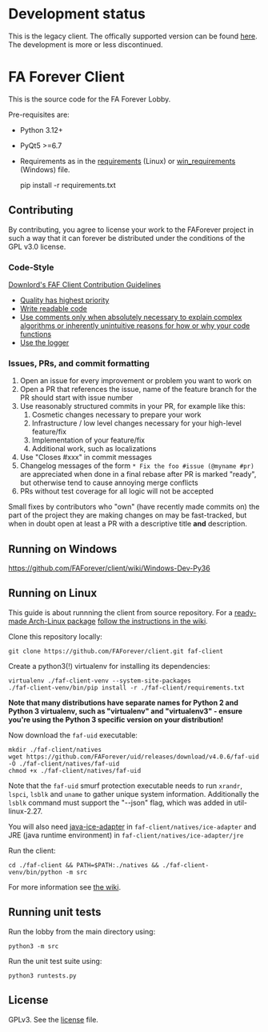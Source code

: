Development status
==================
This is the legacy client. The offically supported version can be found [here](https://github.com/FAForever/downlords-faf-client). The development is more or less discontinued.

FA Forever Client
=================

This is the source code for the FA Forever Lobby.

Pre-requisites are:

- Python 3.12+
- PyQt5 >=6.7
- Requirements as in the [requirements](requirements.txt) (Linux) or [win_requirements](win_requirements.txt) (Windows) file.


    pip install -r requirements.txt


Contributing
-------

By contributing, you agree to license your work to the FAForever project in such a way that it can forever be distributed under the conditions of the GPL v3.0 license.

### Code-Style

[Downlord's FAF Client Contribution Guidelines](https://github.com/FAForever/java-guidelines/wiki/Contribution-Guidelines)
* [Quality has highest priority](https://github.com/FAForever/java-guidelines/wiki/Contribution-Guidelines#quality-has-highest-priority)
* [Write readable code](https://github.com/FAForever/java-guidelines/wiki/Contribution-Guidelines#write-readable-code)
* [Use comments only when absolutely necessary to explain complex algorithms or inherently unintuitive reasons for how or why your code functions](https://github.com/FAForever/java-guidelines/wiki/Contribution-Guidelines#avoid-javadoc-and-comments)
* [Use the logger](https://github.com/FAForever/java-guidelines/wiki/Contribution-Guidelines#logging)

### Issues, PRs, and commit formatting

1. Open an issue for every improvement or problem you want to work on
2. Open a PR that references the issue, name of the feature branch for the PR should start with issue number
3. Use reasonably structured commits in your PR, for example like this:
    1. Cosmetic changes necessary to prepare your work
    2. Infrastructure / low level changes necessary for your high-level feature/fix
    3. Implementation of your feature/fix
    4. Additional work, such as localizations
3. Use "Closes #xxx" in commit messages
4. Changelog messages of the form `* Fix the foo #issue (@myname #pr)` are appreciated when done in a final rebase after PR is marked "ready", but otherwise tend to cause annoying merge conflicts
5. PRs without test coverage for all logic will not be accepted

Small fixes by contributors who "own" (have recently made commits on) the part of the project they are making changes on may be fast-tracked, but when in doubt open at least a PR with a descriptive title **and** description.

Running on Windows
-------

https://github.com/FAForever/client/wiki/Windows-Dev-Py36

Running on Linux
-------
This guide is about runnning the client from source repository. For a [ready-made Arch-Linux package](https://aur.archlinux.org/cgit/aur.git/tree/PKGBUILD?h=python-fafclient) [follow the instructions in the wiki](http://wiki.faforever.com/index.php?title=Setting_Up_FAF_Linux).

Clone this repository locally:

    git clone https://github.com/FAForever/client.git faf-client

Create a python3(!) virtualenv for installing its dependencies:

    virtualenv ./faf-client-venv --system-site-packages
    ./faf-client-venv/bin/pip install -r ./faf-client/requirements.txt

**Note that many distributions have separate names for Python 2 and Python 3 virtualenv, such as "virtualenv" and "virtualenv3" - ensure you're using the Python 3 specific version on your distribution!**

Now download the `faf-uid` executable:

    mkdir ./faf-client/natives
    wget https://github.com/FAForever/uid/releases/download/v4.0.6/faf-uid -O ./faf-client/natives/faf-uid
    chmod +x ./faf-client/natives/faf-uid

Note that the `faf-uid` smurf protection executable needs to run `xrandr`, `lspci`, `lsblk` and `uname` to gather unique system information. Additionally the `lsblk` command must support the "--json" flag, which was added in util-linux-2.27.

You will also need [java-ice-adapter](https://github.com/faforever/java-ice-adapter) in `faf-client/natives/ice-adapter` and JRE (java runtime environment) in `faf-client/natives/ice-adapter/jre`

Run the client:

    cd ./faf-client && PATH=$PATH:./natives && ./faf-client-venv/bin/python -m src

For more information see [the wiki](http://wiki.faforever.com/index.php?title=Setting_Up_FAF_Linux).

Running unit tests
-------

Run the lobby from the main directory using:

    python3 -m src

Run the unit test suite using:

    python3 runtests.py


License
-------

GPLv3. See the [license](license.txt) file.
